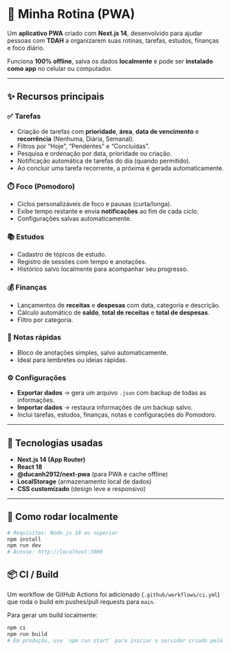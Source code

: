 # 🧠 Minha Rotina (PWA)

Um **aplicativo PWA** criado com **Next.js 14**, desenvolvido para ajudar pessoas com **TDAH** a organizarem suas rotinas, tarefas, estudos, finanças e foco diário.

Funciona **100% offline**, salva os dados **localmente** e pode ser **instalado como app** no celular ou computador.

---

## ✨ Recursos principais

### ✅ Tarefas

- Criação de tarefas com **prioridade**, **área**, **data de vencimento** e **recorrência** (Nenhuma, Diária, Semanal).
- Filtros por “Hoje”, “Pendentes” e “Concluídas”.
- Pesquisa e ordenação por data, prioridade ou criação.
- Notificação automática de tarefas do dia (quando permitido).
- Ao concluir uma tarefa recorrente, a próxima é gerada automaticamente.

### ⏱️ Foco (Pomodoro)

- Ciclos personalizáveis de foco e pausas (curta/longa).
- Exibe tempo restante e envia **notificações** ao fim de cada ciclo.
- Configurações salvas automaticamente.

### 📚 Estudos

- Cadastro de tópicos de estudo.
- Registro de sessões com tempo e anotações.
- Histórico salvo localmente para acompanhar seu progresso.

### 💰 Finanças

- Lançamentos de **receitas** e **despesas** com data, categoria e descrição.
- Cálculo automático de **saldo**, **total de receitas** e **total de despesas**.
- Filtro por categoria.

### 📝 Notas rápidas

- Bloco de anotações simples, salvo automaticamente.
- Ideal para lembretes ou ideias rápidas.

### ⚙️ Configurações

- **Exportar dados** → gera um arquivo `.json` com backup de todas as informações.
- **Importar dados** → restaura informações de um backup salvo.
- Inclui tarefas, estudos, finanças, notas e configurações do Pomodoro.

---

## 🧩 Tecnologias usadas

- **Next.js 14 (App Router)**
- **React 18**
- **@ducanh2912/next-pwa** (para PWA e cache offline)
- **LocalStorage** (armazenamento local de dados)
- **CSS customizado** (design leve e responsivo)

---

## 🚀 Como rodar localmente

```bash
# Requisitos: Node.js 18 ou superior
npm install
npm run dev
# Acesse: http://localhost:3000
```

## 📦 CI / Build

Um workflow de GitHub Actions foi adicionado (`.github/workflows/ci.yml`) que roda o build em pushes/pull requests para `main`.

Para gerar um build localmente:

```powershell
npm ci
npm run build
# Em produção, use `npm run start` para iniciar o servidor criado pelo Next.js
```
